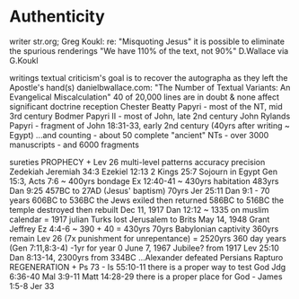 # Authenticity


writer
	str.org; Greg Koukl: re: "Misquoting Jesus"
	it is possible to eliminate the spurious renderings
	"We have 110% of the text, not 90%" D.Wallace via G.Koukl
	
writings
	textual criticism's goal is to recover the autographa as they left the Apostle's hand(s)
	danielbwallace.com: "The Number of Textual Variants: An Evangelical Miscalculation"
	40 of 20,000 lines are in doubt & none affect significant doctrine
reception
	Chester Beatty Papyri - most of the NT, mid 3rd century
	Bodmer Papyri II - most of John, late 2nd century
	John Rylands Papyri - fragment of John 18:31-33, early 2nd century (40yrs after writing ~ Egypt)
	...and counting
	- about 50 complete "ancient" NTs
	- over 3000 manuscripts
	- and 6000 fragments

sureties
	PROPHECY
		+ Lev 26
		multi-level patterns
		accuracy
		precision
			Zedekiah
				Jeremiah 34:3
				Ezekiel 12:13
				2 Kings 25:7
			Sojourn in Egypt
				Gen 15:3, Acts 7:6 ~ 400yrs bondage
				Ex 12:40-41 ~ 430yrs habitation
			483yrs
				Dan 9:25
				457BC to 27AD (Jesus' baptism)
			70yrs
				Jer 25:11
				Dan 9:1 - 70 years
					606BC to 536BC the Jews exiled then returned
					586BC to 516BC the temple destroyed then rebuilt
			Dec 11, 1917
				Dan 12:12 ~ 1335 on muslim calendar = 1917 julian
				Turks lost Jerusalem to Brits
			May 14, 1948
				Grant Jeffrey
				Ez 4:4-6 ~ 390 + 40 = 430yrs
				70yrs Babylonian captivity
				360yrs remain
				Lev 26 (7x punishment for unrepentance)
				= 2520yrs
					360 day years (Gen 7:11,8:3-4)
					-1yr for year 0
			June 7, 1967
				Jubilee? from 1917 Lev 25:10
				Dan 8:13-14, 2300yrs from 334BC
				...Alexander defeated Persians
			Rapturo
	REGENERATION
		+ Ps 73
		- Is 55:10-11
		there is a proper way to test God
			Jdg 6:36-40
			Mal 3:9-11
			Matt 14:28-29
		there is a proper place for God
			- James 1:5-8
			Jer 33
